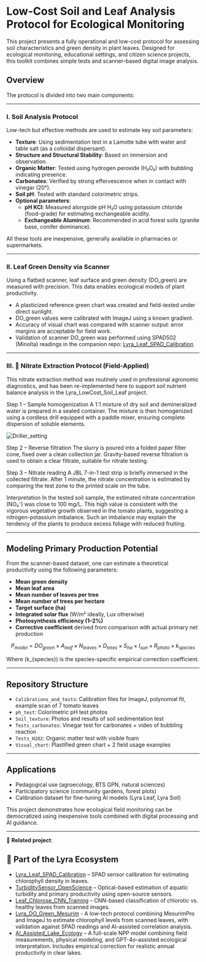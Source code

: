 # Low-Cost Soil and Leaf Analysis Protocol for Ecological Monitoring

This project presents a fully operational and low-cost protocol for assessing soil characteristics and green density in plant leaves. Designed for ecological monitoring, educational settings, and citizen science projects, this toolkit combines simple tests and scanner-based digital image analysis.

## Overview

The protocol is divided into two main components:

---

### I. Soil Analysis Protocol

Low-tech but effective methods are used to estimate key soil parameters:

- **Texture**: Using sedimentation test in a Lamotte tube with water and table salt (as a colloidal dispersant).
- **Structure and Structural Stability**: Based on immersion and observation.
- **Organic Matter**: Tested using hydrogen peroxide (H₂O₂) with bubbling indicating presence.
- **Carbonates**: Verified by strong effervescence when in contact with vinegar (20°).
- **Soil pH**: Tested with standard colorimetric strips.
- **Optional parameters**:
  - **pH KCl**: Measured alongside pH H₂O using potassium chloride (food-grade) for estimating exchangeable acidity.
  - **Exchangeable Aluminum**: Recommended in acid forest soils (granite base, conifer dominance).

All these tools are inexpensive, generally available in pharmacies or supermarkets.

---

### II. Leaf Green Density via Scanner

Using a flatbed scanner, leaf surface and green density (DO_green) are measured with precision. This data enables ecological models of plant productivity.

- A plasticized reference green chart was created and field-tested under direct sunlight.
- DO_green values were calibrated with ImageJ using a known gradient.
- Accuracy of visual chart was compared with scanner output: error margins are acceptable for field work.
- Validation of scanner DO_green was performed using SPAD502 (Minolta) readings in the companion repo:
  [Lyra_Leaf_SPAD_Calibration](https://github.com/Jerome-openclassroom/Lyra_Leaf_SPAD_Calibration)

---

### III. 🧪 Nitrate Extraction Protocol (Field-Applied)

This nitrate extraction method was routinely used in professional agronomic diagnostics, and has been re-implemented here to support soil nutrient balance analysis in the Lyra_LowCost_Soil_Leaf project.

Step 1 – Sample homogenization
A 1:1 mixture of dry soil and demineralized water is prepared in a sealed container.
The mixture is then homogenized using a cordless drill equipped with a paddle mixer, ensuring complete dispersion of soluble elements.

![Driller_setting](.NO3_test//Driller_setting.JPG/)


Step 2 – Reverse filtration
The slurry is poured into a folded paper filter cone, fixed over a clean collection jar.
Gravity-based reverse filtration is used to obtain a clear filtrate, suitable for nitrate testing.



Step 3 – Nitrate reading
A JBL 7-in-1 test strip is briefly immersed in the collected filtrate.
After 1 minute, the nitrate concentration is estimated by comparing the test zone to the printed scale on the tube.



Interpretation
In the tested soil sample, the estimated nitrate concentration (NO₃⁻) was close to 100 mg/L.
This high value is consistent with the vigorous vegetative growth observed in the tomato plants, suggesting a nitrogen-potassium imbalance.
Such an imbalance may explain the tendency of the plants to produce excess foliage with reduced fruiting.

---


## Modeling Primary Production Potential

From the scanner-based dataset, one can estimate a theoretical productivity using the following parameters:

- **Mean green density**
- **Mean leaf area**
- **Mean number of leaves per tree**
- **Mean number of trees per hectare**
- **Target surface (ha)**
- **Integrated solar flux** (W/m² ideally, Lux otherwise)
- **Photosynthesis efficiency (1–2%)**
- **Corrective coefficient** derived from comparison with actual primary net production

$$
P_{model} = DO_{green} \times A_{leaf} \times N_{leaves} \times D_{trees} \times S_{ha} \times I_{sun} \times R_{photo} \times k_{species}
$$

Where \(k_{species}\) is the species-specific empirical correction coefficient.

---

## Repository Structure

- `Calibrations_and_tests`: Calibration files for ImageJ, polynomial fit, example scan of 7 tomato leaves
- `ph_test`: Colorimetric pH test photos
- `Soil_texture`: Photos and results of soil sedimentation test
- `Tests_carbonates`: Vinegar test for carbonates + video of bubbling reaction
- `Tests_H2O2`: Organic matter test with visible foam
- `Visual_chart`: Plastified green chart + 2 field usage examples

---

## Applications

- Pedagogical use (agroecology, BTS GPN, natural sciences)
- Participatory science (community gardens, forest plots)
- Calibration dataset for fine-tuning AI models (Lyra Leaf, Lyra Soil)

This project demonstrates how ecological field monitoring can be democratized using inexpensive tools combined with digital processing and AI guidance.

---

🔗 **Related project**:  
## 🔗 Part of the Lyra Ecosystem

- [Lyra_Leaf_SPAD_Calibration](https://github.com/Jerome-openclassroom/Lyra_Leaf_SPAD_Calibration) – SPAD sensor calibration for estimating chlorophyll density in leaves.
- [TurbiditySensor_OpenScience](https://github.com/Jerome-openclassroom/TurbiditySensor_OpenScience/blob/main/README.md) – Optical-based estimation of aquatic turbidity and primary productivity using open-source sensors.
- [Leaf_Chlorose_CNN_Training](https://github.com/Jerome-openclassroom/Leaf_Chlorose_CNN_Training) – CNN-based classification of chlorotic vs. healthy leaves from scanned images.
- [Lyra_DO_Green_Mesurim](https://github.com/Jerome-openclassroom/Lyra_DO_Green_Mesurim/blob/main/README.md) - A low-tech protocol combining MesurimPro and ImageJ to estimate chlorophyll levels from scanned leaves, with validation against SPAD readings and AI-assisted correlation analysis.
- [AI_Assisted_Lake_Ecology](https://github.com/Jerome-openclassroom/AI_Assisted_Lake_Ecology/tree/main) – A full-scale NPP model combining field measurements, physical modeling, and GPT-4o-assisted ecological interpretation. Includes empirical correction for realistic annual productivity in clear lakes.
